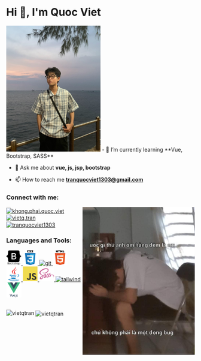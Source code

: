 <h1 align="left">Hi 👋, I'm Quoc Viet</h1>
<img alt="self" width="50%" src="banner.png">
- 🌱 I’m currently learning **Vue, Bootstrap, SASS**

- 💬 Ask me about **vue, js, jsp, bootstrap**

- 📫 How to reach me **tranquocviet1303@gmail.com**

<h3 align="left">Connect with me:</h3>
<img align="right" alt="code" width="300" src="banner2.png">
<p align="left">
<a href="https://fb.com/khong.phai.quoc.viet" target="blank"><img align="center" src="https://raw.githubusercontent.com/rahuldkjain/github-profile-readme-generator/master/src/images/icons/Social/facebook.svg" alt="khong.phai.quoc.viet" height="30" width="40" /></a>
<a href="https://instagram.com/vietq.tran" target="blank"><img align="center" src="https://raw.githubusercontent.com/rahuldkjain/github-profile-readme-generator/master/src/images/icons/Social/instagram.svg" alt="vietq.tran" height="30" width="40" /></a>
<a href="https://www.hackerrank.com/tranquocviet1303" target="blank"><img align="center" src="https://raw.githubusercontent.com/rahuldkjain/github-profile-readme-generator/master/src/images/icons/Social/hackerrank.svg" alt="tranquocviet1303" height="30" width="40" /></a>
</p>

<h3 align="left">Languages and Tools:</h3>
<p align="left"> <a href="https://getbootstrap.com" target="_blank" rel="noreferrer"> <img src="https://raw.githubusercontent.com/devicons/devicon/master/icons/bootstrap/bootstrap-plain-wordmark.svg" alt="bootstrap" width="40" height="40"/> </a> <a href="https://www.w3schools.com/css/" target="_blank" rel="noreferrer"> <img src="https://raw.githubusercontent.com/devicons/devicon/master/icons/css3/css3-original-wordmark.svg" alt="css3" width="40" height="40"/> </a> <a href="https://git-scm.com/" target="_blank" rel="noreferrer"> <img src="https://www.vectorlogo.zone/logos/git-scm/git-scm-icon.svg" alt="git" width="40" height="40"/> </a> <a href="https://www.w3.org/html/" target="_blank" rel="noreferrer"> <img src="https://raw.githubusercontent.com/devicons/devicon/master/icons/html5/html5-original-wordmark.svg" alt="html5" width="40" height="40"/> </a> <a href="https://www.java.com" target="_blank" rel="noreferrer"> <img src="https://raw.githubusercontent.com/devicons/devicon/master/icons/java/java-original.svg" alt="java" width="40" height="40"/> </a> <a href="https://developer.mozilla.org/en-US/docs/Web/JavaScript" target="_blank" rel="noreferrer"> <img src="https://raw.githubusercontent.com/devicons/devicon/master/icons/javascript/javascript-original.svg" alt="javascript" width="40" height="40"/> </a> <a href="https://sass-lang.com" target="_blank" rel="noreferrer"> <img src="https://raw.githubusercontent.com/devicons/devicon/master/icons/sass/sass-original.svg" alt="sass" width="40" height="40"/> </a> <a href="https://tailwindcss.com/" target="_blank" rel="noreferrer"> <img src="https://www.vectorlogo.zone/logos/tailwindcss/tailwindcss-icon.svg" alt="tailwind" width="40" height="40"/> </a> <a href="https://vuejs.org/" target="_blank" rel="noreferrer"> <img src="https://raw.githubusercontent.com/devicons/devicon/master/icons/vuejs/vuejs-original-wordmark.svg" alt="vuejs" width="40" height="40"/> </a> </p>

<p style="margin: 30px 0;"><img align="left" src="https://github-readme-stats.vercel.app/api/top-langs?username=vietqtran&show_icons=true&locale=en&layout=compact" alt="vietqtran" /></p>

<p>&nbsp;<img align="center" src="https://github-readme-stats.vercel.app/api?username=vietqtran&show_icons=true&locale=en" alt="vietqtran" /></p>
